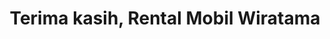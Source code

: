 ---
# https://vitepress.dev/reference/default-theme-home-page
layout: home
title: Terima kasih, Rental Mobil Wiratama

hero:
  name: "Terima Kasih"
  text: "Rental Mobil Wiratama di Solo"
  tagline: Sewa mobil dengan layanan yang bersahabat di Solo
  actions:
    - theme: brand
      text: Info Lanjut
      link: https://wa.me/6282137339589?text=.id:Mohon%20info%20

---